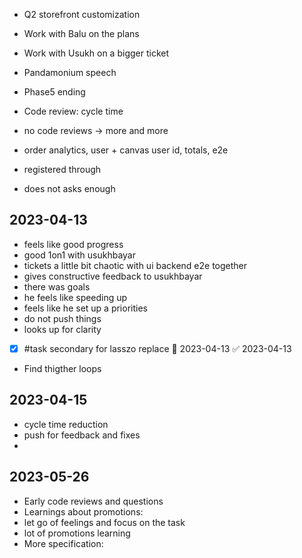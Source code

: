* Q2 storefront customization
* Work with Balu on the plans
* Work with Usukh on a bigger ticket
* Pandamonium speech
* Phase5 ending 

* Code review: cycle time
* no code reviews -> more and more
* order analytics, user + canvas user id, totals, e2e
* registered through
* does not asks enough

## 2023-04-13

- feels like good progress
- good 1on1 with usukhbayar
- tickets a little bit chaotic with ui backend e2e together
- gives constructive feedback to usukhbayar
- there was goals 
- he feels like speeding up
- feels like he set up a priorities 
- do not push things
- looks up for clarity
- [x] #task secondary for lasszo replace 📅 2023-04-13 ✅ 2023-04-13
- Find thigther loops


## 2023-04-15

- cycle time reduction
- push for feedback and fixes
- 

## 2023-05-26

- Early code reviews and questions
- Learnings about promotions:
- let go of feelings and focus on the task
- lot of promotions learning
- More specification: 